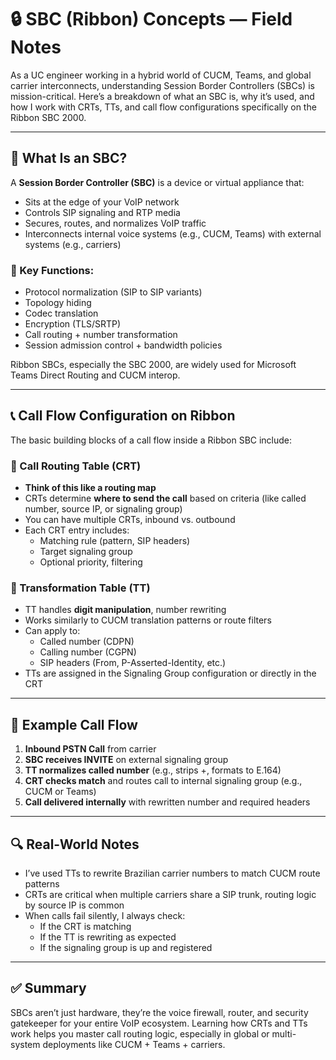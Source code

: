 # 🔒 SBC (Ribbon) Concepts — Field Notes

As a UC engineer working in a hybrid world of CUCM, Teams, and global carrier interconnects, understanding Session Border Controllers (SBCs) is mission-critical. Here’s a breakdown of what an SBC is, why it’s used, and how I work with CRTs, TTs, and call flow configurations specifically on the Ribbon SBC 2000.

---

## 🧱 What Is an SBC?

A **Session Border Controller (SBC)** is a device or virtual appliance that:
- Sits at the edge of your VoIP network
- Controls SIP signaling and RTP media
- Secures, routes, and normalizes VoIP traffic
- Interconnects internal voice systems (e.g., CUCM, Teams) with external systems (e.g., carriers)

### 🧠 Key Functions:
- Protocol normalization (SIP to SIP variants)
- Topology hiding
- Codec translation
- Encryption (TLS/SRTP)
- Call routing + number transformation
- Session admission control + bandwidth policies

Ribbon SBCs, especially the SBC 2000, are widely used for Microsoft Teams Direct Routing and CUCM interop.

---

## 📞 Call Flow Configuration on Ribbon

The basic building blocks of a call flow inside a Ribbon SBC include:

### 🔁 Call Routing Table (CRT)
- **Think of this like a routing map**
- CRTs determine **where to send the call** based on criteria (like called number, source IP, or signaling group)
- You can have multiple CRTs, inbound vs. outbound
- Each CRT entry includes:
  - Matching rule (pattern, SIP headers)
  - Target signaling group
  - Optional priority, filtering

### 🔀 Transformation Table (TT)
- TT handles **digit manipulation**,  number rewriting
- Works similarly to CUCM translation patterns or route filters
- Can apply to:
  - Called number (CDPN)
  - Calling number (CGPN)
  - SIP headers (From, P-Asserted-Identity, etc.)
- TTs are assigned in the Signaling Group configuration or directly in the CRT

---

## 🧪 Example Call Flow

1. **Inbound PSTN Call** from carrier
2. **SBC receives INVITE** on external signaling group
3. **TT normalizes called number** (e.g., strips +, formats to E.164)
4. **CRT checks match** and routes call to internal signaling group (e.g., CUCM or Teams)
5. **Call delivered internally** with rewritten number and required headers

---

## 🔍 Real-World Notes
- I’ve used TTs to rewrite Brazilian carrier numbers to match CUCM route patterns
- CRTs are critical when multiple carriers share a SIP trunk, routing logic by source IP is common
- When calls fail silently, I always check:
  - If the CRT is matching
  - If the TT is rewriting as expected
  - If the signaling group is up and registered

---

## ✅ Summary
SBCs aren’t just hardware, they’re the voice firewall, router, and security gatekeeper for your entire VoIP ecosystem. Learning how CRTs and TTs work helps you master call routing logic, especially in global or multi-system deployments like CUCM + Teams + carriers.


